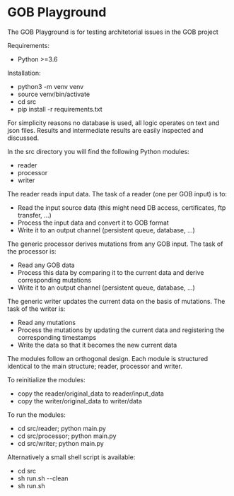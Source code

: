 # GOB Playground
The GOB Playground is for testing architetorial issues in the GOB project

Requirements:
- Python >=3.6

Installation:
- python3 -m venv venv
- source venv/bin/activate
- cd src
- pip install -r requirements.txt

For simplicity reasons no database is used, all logic operates on text and json files.
Results and intermediate results are easily inspected and discussed.

In the src directory you will find the following Python modules:
- reader
- processor
- writer

The reader reads input data.
The task of a reader (one per GOB input) is to:
- Read the input source data (this might need DB access, certificates, ftp transfer, ...)
- Process the input data and convert it to GOB format
- Write it to an output channel (persistent queue, database, ...)

The generic processor derives mutations from any GOB input.
The task of the processor is:
- Read any GOB data
- Process this data by comparing it to the current data and derive corresponding mutations
- Write it to an output channel (persistent queue, database, ...)

The generic writer updates the current data on the basis of mutations.
The task of the writer is:
- Read any mutations
- Process the mutations by updating the current data and registering the corresponding timestamps
- Write the data so that it becomes the new current data

The modules follow an orthogonal design.
Each module is structured identical to the main structure; reader, processor and writer.

To reinitialize the modules:
- copy the reader/original_data to reader/input_data
- copy the writer/original_data to writer/data

To run the modules:
- cd src/reader; python main.py
- cd src/processor; python main.py
- cd src/writer; python main.py

Alternatively a small shell script is available:
- cd src
- sh run.sh --clean
- sh run.sh

